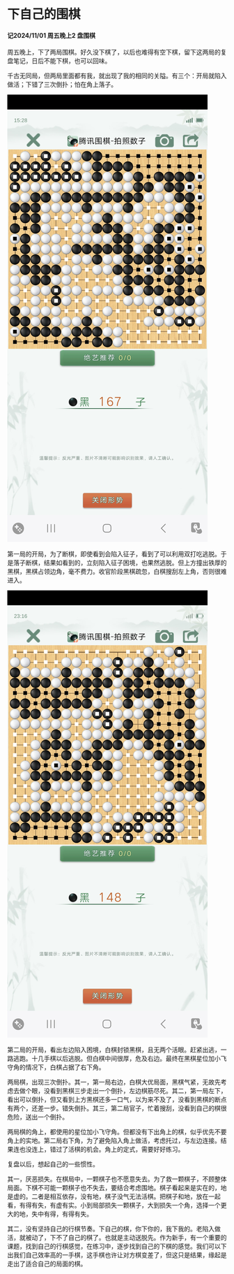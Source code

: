 # 下自己的围棋

#### 记2024/11/01 周五晚上2 盘围棋

周五晚上，下了两局围棋。好久没下棋了，以后也难得有空下棋，留下这两局的复盘笔记，日后不能下棋，也可以回味。

千古无同局，但两局里面都有我，就出现了我的相同的关隘。有三个：开局就陷入做活；下错了三次倒扑；怕在角上落子。

![第一局](./2024_11_01_go_0.jpeg)

第一局的开局，为了断棋，即使看到会陷入征子，看到了可以利用双打吃逃脱。于是落子断棋，结果如看到的，立刻陷入征子困境，也果然逃脱。但上方撞出铁厚的黑棋，黑棋占领边角，毫不费力。收官阶段黑棋疏忽，白棋搜刮左上角，否则很难进入。

![第二局](./2024_11_01_go_1.jpeg)

第二局的开局，看出左边陷入困境，白棋封锁黑棋，且无两个活眼。赶紧出逃，一路逃跑。十几手棋以后逃脱。但白棋中间很厚，危及右边。最终在黑棋星位加小飞守角的情况下，白棋占据了右下角。

两局棋，出现三次倒扑。其一，第一局右边，白棋大优局面，黑棋气紧，无故先考虑去做个眼，没看到黑棋三步走出一个倒扑，左边棋筋尽死。其二，第一局左下，看出可以倒扑，但又看到上方黑棋还多一口气，以为来不及了，没看到黑棋的断点有两个，还差一步。错失倒扑。其三，第二局官子，忙着搜刮，没看到自己的棋很危险，送出一个倒扑。

两局棋的角上，都使用的星位加小飞守角。但都没有下出角上的棋，似乎优先不要角上的实地。第二局右下角，为了避免陷入角上做活，考虑托过，与左边连接。结果连也没连上，错过了活棋的机会。角上的定式，需要好好练习。

复盘以后，想起自己的一些惯性。

其一，厌恶损失。在棋局中，一颗棋子也不愿意失去。为了救一颗棋子，不顾整体局面。下棋不可能一颗棋子也不失去，要结合考虑围地。棋子看起来是实在的，地是虚的。二者是相互依存，没有地，棋子没气无法活棋。把棋子和地，放在一起看，有得有失，有虚有实。小到局部损失一颗棋子，大到损失一个角，选择一个更大的地，失中有得，有得有失。

其二，没有坚持自己的行棋节奏。下自己的棋，你下你的，我下我的。老陷入做活，就被动了，下不了自己的棋了。也就是主动送脱先。作为新手，有一个重要的课题，找到自己的行棋感觉，在练习中，逐步找到自己的下棋的感觉。我们可以下出我们自己效率高的一手棋，这手棋也许让对方棋变差了，但这只是结果，缘起是走出了适合自己的局面的棋。
